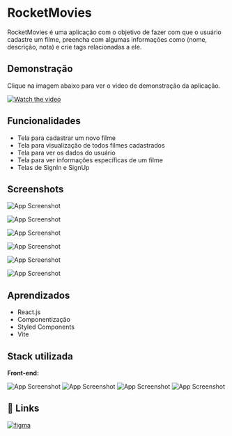 
# RocketMovies

RocketMovies é uma aplicação com o objetivo de fazer com que o usuário cadastre um filme, preencha com algumas informações como (nome, descrição, nota) e crie tags relacionadas a ele.
## Demonstração

Clique na imagem abaixo para ver o video de demonstração da aplicação.

[![Watch the video](https://i.imgur.com/xbBti59.png)](https://i.imgur.com/JsJWnHf.mp4)
## Funcionalidades

- Tela para cadastrar um novo filme
- Tela para visualização de todos filmes cadastrados
- Tela para ver os dados do usuário
- Tela para ver informações específicas de um filme
- Telas de SignIn e SignUp


## Screenshots

![App Screenshot](https://i.imgur.com/cDmjl2I.png)

![App Screenshot](https://i.imgur.com/nL0P7Yi.png)

![App Screenshot](https://i.imgur.com/hhT2pmf.png)

![App Screenshot](https://i.imgur.com/9SJtIn1.png)

![App Screenshot](https://i.imgur.com/tfQNDKO.png)

![App Screenshot](https://i.imgur.com/4VxiszT.png)


## Aprendizados

- React.js
- Componentização
- Styled Components
- Vite


## Stack utilizada

**Front-end:** 

![App Screenshot](https://img.shields.io/badge/HTML5-E34F26?style=for-the-badge&logo=html5&logoColor=white)
 ![App Screenshot](https://img.shields.io/badge/CSS3-1572B6?style=for-the-badge&logo=css3&logoColor=white)
 ![App Screenshot](https://img.shields.io/badge/JavaScript-F7DF1E?style=for-the-badge&logo=javascript&logoColor=black)
 ![App Screenshot](https://img.shields.io/badge/React-20232A?style=for-the-badge&logo=react&logoColor=61DAFB)
 

## 🔗 Links
[![figma](https://img.shields.io/badge/Figma-F24E1E?style=for-the-badge&logo=figma&logoColor=white)](https://www.figma.com/file/bLb97R3qR3lSgQ8NAX929w/RocketMovies-(Copy)?type=design&node-id=0-1&t=yk3PPXqS7pfhVtdW-0)
